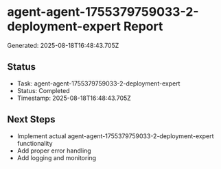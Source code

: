 # agent-agent-1755379759033-2-deployment-expert Report

Generated: 2025-08-18T16:48:43.705Z

## Status
- Task: agent-agent-1755379759033-2-deployment-expert
- Status: Completed
- Timestamp: 2025-08-18T16:48:43.705Z

## Next Steps
- Implement actual agent-agent-1755379759033-2-deployment-expert functionality
- Add proper error handling
- Add logging and monitoring
